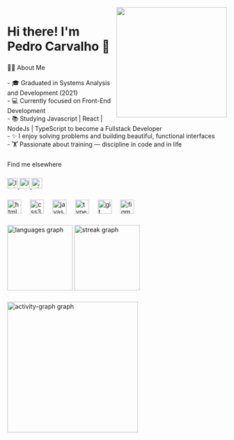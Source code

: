 <img align="right" height="253" src="https://i.gifer.com/5RTG.gif"  />

###

<h1 align="left">Hi there! I'm Pedro Carvalho 👋</h1>

###

<p align="left">
👨‍💻 About Me<br><br>- 🎓 Graduated in Systems Analysis and Development (2021)  <br>- 💻 Currently focused on Front-End Development  <br>- 📚 Studying Javascript | React | NodeJs | TypeScript to become a Fullstack Developer  <br>- ✨ I enjoy solving problems and building beautiful, functional interfaces  <br>- 🏋️ Passionate about training — discipline in code and in life</p>

###

<p align="left">Find me elsewhere</p>

###

<div align="left">
  <a href="https://www.linkedin.com/in/pedro-julio-guimar%C3%A3es-carvalho-144a12154/" target="_blank">
    <img src="https://img.shields.io/static/v1?message=LinkedIn&logo=linkedin&label=&color=0077B5&logoColor=white&labelColor=&style=for-the-badge" height="24" alt="linkedin logo"  />
  </a>
  <a href="https://www.instagram.com/pedrocarvalho_classic?igsh=cjVlY3o1aHJ0djAx&utm_source=qr" target="_blank">
    <img src="https://img.shields.io/static/v1?message=Instagram&logo=instagram&label=&color=E4405F&logoColor=white&labelColor=&style=for-the-badge" height="24" alt="instagram logo"  />
  </a>
  <a href="+5561995668612" target="_blank">
    <img src="https://img.shields.io/static/v1?message=Whatsapp&logo=whatsapp&label=&color=25D366&logoColor=white&labelColor=&style=for-the-badge" height="24" alt="whatsapp logo"  />
  </a>
</div>

###

<div align="left">
  <img src="https://cdn.jsdelivr.net/gh/devicons/devicon/icons/html5/html5-original.svg" height="32" alt="html5 logo"  />
  <img width="12" />
  <img src="https://cdn.jsdelivr.net/gh/devicons/devicon/icons/css3/css3-original.svg" height="32" alt="css3 logo"  />
  <img width="12" />
  <img src="https://cdn.jsdelivr.net/gh/devicons/devicon/icons/javascript/javascript-original.svg" height="32" alt="javascript logo"  />
  <img width="12" />
  <img src="https://cdn.jsdelivr.net/gh/devicons/devicon/icons/typescript/typescript-original.svg" height="32" alt="typescript logo"  />
  <img width="12" />
  <img src="https://cdn.jsdelivr.net/gh/devicons/devicon/icons/git/git-original.svg" height="32" alt="git logo"  />
  <img width="12" />
  <img src="https://cdn.jsdelivr.net/gh/devicons/devicon/icons/figma/figma-original.svg" height="32" alt="figma logo"  />
</div>

###

<div align="left">
  <img src="https://github-readme-stats.vercel.app/api/top-langs?username=PedroJGC&locale=en&hide_title=false&layout=compact&card_width=320&langs_count=5&theme=vue&hide_border=false&order=2" height="150" alt="languages graph"  />
  <img src="https://streak-stats.demolab.com?user=PedroJGC&locale=en&mode=daily&theme=vue&hide_border=false&border_radius=5&order=3" height="150" alt="streak graph"  />
</div>

###

<div align="left">
  <img src="https://github-readme-activity-graph.vercel.app/graph?username=PedroJGC&radius=16&theme=react&area=true&order=5" height="300" alt="activity-graph graph"  />
</div>

###
